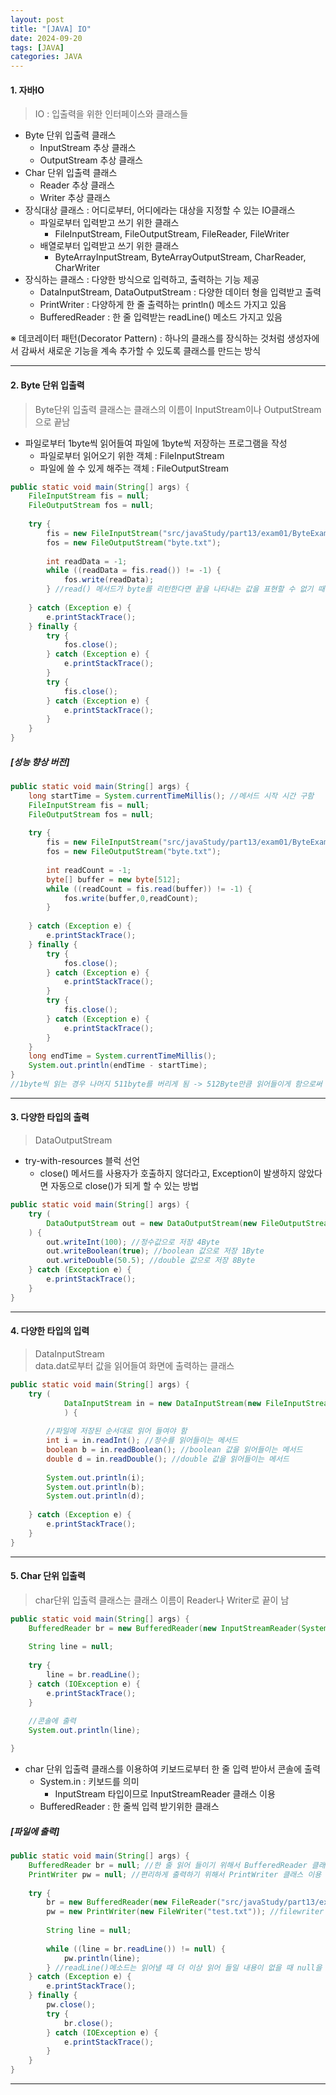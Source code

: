 ```yaml
---
layout: post
title: "[JAVA] IO"
date: 2024-09-20
tags: [JAVA]
categories: JAVA
---
```


#### 1. 자바IO

> IO : 입출력을 위한 인터페이스와 클래스들

- Byte 단위 입출력 클래스
    - InputStream 추상 클래스
    - OutputStream 추상 클래스
- Char 단위 입출력 클래스
    - Reader 추상 클래스
    - Writer 추상 클래스
- 장식대상 클래스 : 어디로부터, 어디에라는 대상을 지정할 수 있는 IO클래스
    - 파일로부터 입력받고 쓰기 위한 클래스
        - FileInputStream, FileOutputStream, FileReader, FileWriter
    - 배열로부터 입력받고 쓰기 위한 클래스
        - ByteArrayInputStream, ByteArrayOutputStream, CharReader, CharWriter
- 장식하는 클래스 : 다양한 방식으로 입력하고, 출력하는 기능 제공
    - DataInputStream, DataOutputStream : 다양한 데이터 형을 입력받고 출력
    - PrintWriter : 다양하게 한 줄 출력하는 println() 메소드 가지고 있음
    - BufferedReader : 한 줄 입력받는 readLine() 메소드 가지고 있음

※ 데코레이터 패턴(Decorator Pattern) : 하나의 클래스를 장식하는 것처럼 생성자에서 감싸서 새로운 기능을 계속 추가할 수 있도록 클래스를 만드는 방식

---

#### 2. Byte 단위 입출력

> Byte단위 입출력 클래스는 클래스의 이름이 InputStream이나 OutputStream으로 끝남

- 파일로부터 1byte씩 읽어들여 파일에 1byte씩 저장하는 프로그램을 작성
    - 파일로부터 읽어오기 위한 객체 : FileInputStream
    - 파일에 쓸 수 있게 해주는 객체 : FileOutputStream

```java
public static void main(String[] args) {
    FileInputStream fis = null;
    FileOutputStream fos = null;
    
    try {
        fis = new FileInputStream("src/javaStudy/part13/exam01/ByteExam1.java");
        fos = new FileOutputStream("byte.txt");
        
        int readData = -1;
        while ((readData = fis.read()) != -1) {
            fos.write(readData);
        } //read() 메서드가 byte를 리턴한다면 끝을 나타내는 값을 표현할 수 없기 때문에 int 리턴, 음수의 경우 맨 좌측 비트가 1이 되며, 읽어들일 것이 있다면 항상 양수를 리턴함
        
    } catch (Exception e) {
        e.printStackTrace();
    } finally {
        try {
            fos.close();
        } catch (Exception e) {
            e.printStackTrace();
        }
        try {
            fis.close();
        } catch (Exception e) {
            e.printStackTrace();
        }
    }
}
```

##### [성능 향상 버전]

```java
public static void main(String[] args) {
    long startTime = System.currentTimeMillis(); //메서드 시작 시간 구함
    FileInputStream fis = null;
    FileOutputStream fos = null;
    
    try {
        fis = new FileInputStream("src/javaStudy/part13/exam01/ByteExam1.java");
        fos = new FileOutputStream("byte.txt");
        
        int readCount = -1;
        byte[] buffer = new byte[512];
        while ((readCount = fis.read(buffer)) != -1) {
            fos.write(buffer,0,readCount);
        }
        
    } catch (Exception e) {
        e.printStackTrace();
    } finally {
        try {
            fos.close();
        } catch (Exception e) {
            e.printStackTrace();
        }
        try {
            fis.close();
        } catch (Exception e) {
            e.printStackTrace();
        }
    }
    long endTime = System.currentTimeMillis();
    System.out.println(endTime - startTime);
}
//1byte씩 읽는 경우 나머지 511byte를 버리게 됨 -> 512Byte만큼 읽어들이게 함으로써 성능 향상
```

---

#### 3. 다양한 타입의 출력

> DataOutputStream

- try-with-resources 블럭 선언
    - close() 메서드를 사용자가 호출하지 않더라고, Exception이 발생하지 않았다면 자동으로 close()가 되게 할 수 있는 방법

```java
public static void main(String[] args) {
    try (
        DataOutputStream out = new DataOutputStream(new FileOutputStream("data.txt"));
    ) {
        out.writeInt(100); //정수값으로 저장 4Byte
        out.writeBoolean(true); //boolean 값으로 저장 1Byte
        out.writeDouble(50.5); //double 값으로 저장 8Byte
    } catch (Exception e) {
        e.printStackTrace();
    }
}
```

---

#### 4. 다양한 타입의 입력

> DataInputStream   
> data.dat로부터 값을 읽어들여 화면에 출력하는 클래스

```java
public static void main(String[] args) {
    try (
            DataInputStream in = new DataInputStream(new FileInputStream("data.txt"));
            ) {
        
        //파일에 저장된 순서대로 읽어 들여야 함
        int i = in.readInt(); //정수를 읽어들이는 메서드
        boolean b = in.readBoolean(); //boolean 값을 읽어들이는 메서드
        double d = in.readDouble(); //double 값을 읽어들이는 메서드
        
        System.out.println(i);
        System.out.println(b);
        System.out.println(d);
        
    } catch (Exception e) {
        e.printStackTrace();
    }
}
```

---

#### 5. Char 단위 입출력

> char단위 입출력 클래스는 클래스 이름이 Reader나 Writer로 끝이 남

```java
public static void main(String[] args) {
    BufferedReader br = new BufferedReader(new InputStreamReader(System.in));
    
    String line = null;
    
    try {
        line = br.readLine();
    } catch (IOException e) {
        e.printStackTrace();
    }
    
    //콘솔에 출력
    System.out.println(line);

}
```

- char 단위 입출력 클래스를 이용하여 키보드로부터 한 줄 입력 받아서 콘솔에 출력
    - System.in : 키보드를 의미
        - InputStream 타입이므로 InputStreamReader 클래스 이용
    - BufferedReader : 한 줄씩 입력 받기위한 클래스

##### [파일에 출력]

```java
public static void main(String[] args) {
    BufferedReader br = null; //한 줄 읽어 들이기 위해서 BufferedReader 클래스 이용
    PrintWriter pw = null; //편리하게 출력하기 위해서 PrintWriter 클래스 이용
            
    try {
        br = new BufferedReader(new FileReader("src/javaStudy/part13/exam06/CharIOExam02.java")); //예외 처리
        pw = new PrintWriter(new FileWriter("test.txt")); //filewriter 없이 printwriter만으로도 사용 가능
        
        String line = null;
        
        while ((line = br.readLine()) != null) {
            pw.println(line);
        } //readLine()메소드는 읽어낼 때 더 이상 읽어 들일 내용이 없을 때 null을 리턴
    } catch (Exception e) {
        e.printStackTrace();
    } finally {
        pw.close();
        try {
            br.close();
        } catch (IOException e) {
            e.printStackTrace();
        }
    }
}
```

---